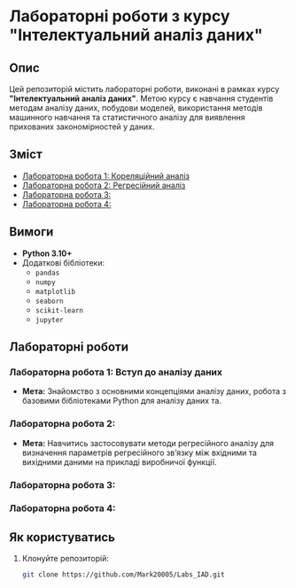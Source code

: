 # Лабораторні роботи з курсу "Інтелектуальний аналіз даних"

## Опис
Цей репозиторій містить лабораторні роботи, виконані в рамках курсу **"Інтелектуальний аналіз даних"**. Метою курсу є навчання студентів методам аналізу даних, побудови моделей, використання методів машинного навчання та статистичного аналізу для виявлення прихованих закономірностей у даних.

## Зміст
- [Лабораторна робота 1: Кореляційний аналіз](#лаб1)
- [Лабораторна робота 2: Регресійний аналіз](#лаб2)
- [Лабораторна робота 3: ](#лаб3)
- [Лабораторна робота 4: ](#лаб4)

## Вимоги
- **Python 3.10+**
- Додаткові бібліотеки:
  - `pandas`
  - `numpy`
  - `matplotlib`
  - `seaborn`
  - `scikit-learn`
  - `jupyter`

## Лабораторні роботи

### Лабораторна робота 1: Вступ до аналізу даних <a name="лаб1"></a>
- **Мета:** Знайомство з основними концепціями аналізу даних, робота з базовими бібліотеками Python для аналізу даних та.

### Лабораторна робота 2: <a name="лаб2"></a>
- **Мета:** Навчитись застосовувати методи регресійного аналізу для визначення 
параметрів регресійного зв’язку між вхідними та вихідними даними на прикладі 
виробничої функції.

### Лабораторна робота 3: <a name="лаб3"></a>


### Лабораторна робота 4: <a name="лаб4"></a>


## Як користуватись
1. Клонуйте репозиторій:
   ```bash
   git clone https://github.com/Mark20005/Labs_IAD.git
